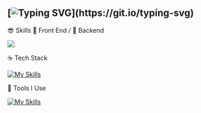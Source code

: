 [![Typing SVG](https://readme-typing-svg.demolab.com?font=Fira+Code&weight=600&size=30&pause=1000&center=%E7%9C%9F&vCenter=&repeat=&random=&width=435&lines=HI+WELCOME%F0%9F%91%8B;This+is+%40raosirui+!)](https://git.io/typing-svg)
---
😎 Skills
🍔 Front End / 🍕 Backend

<img src="https://komarev.com/ghpvc/?username=raosirui&abbreviated=true" />


☕ Tech Stack

[![My Skills](https://skillicons.dev/icons?i=c,java,python,lua,html,css,js,vue,spring,md)](https://skillicons.dev)

🔨 Tools I Use

[![My Skills](https://skillicons.dev/icons?i=mysql,redis,elasticsearch,rabbitmq,idea,pycharm,vscode,visualstudio,maven,npm,linux,docker,git,postman,github,nginx&perline=10)](https://skillicons.dev)
